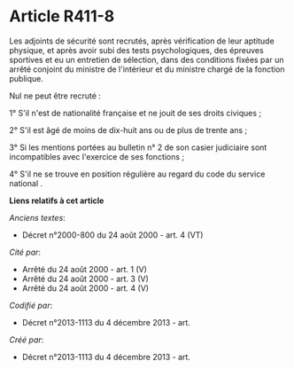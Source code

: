 # Article R411-8

Les adjoints de sécurité sont recrutés, après vérification de leur aptitude physique, et après avoir subi des tests
psychologiques, des épreuves sportives et eu un entretien de sélection, dans des conditions fixées par un arrêté conjoint du
ministre de l'intérieur et du ministre chargé de la fonction publique.

Nul ne peut être recruté :

1° S'il n'est de nationalité française et ne jouit de ses droits civiques ;

2° S'il est âgé de moins de dix-huit ans ou de plus de trente ans ;

3° Si les mentions portées au bulletin n° 2 de son casier judiciaire sont incompatibles avec l'exercice de ses fonctions ;

4° S'il ne se trouve en position régulière au regard du code du service national .

**Liens relatifs à cet article**

_Anciens textes_:

  - Décret n°2000-800 du 24 août 2000 - art. 4 (VT)

_Cité par_:

  - Arrêté du 24 août 2000 - art. 1 (V)
  - Arrêté du 24 août 2000 - art. 3 (V)
  - Arrêté du 24 août 2000 - art. 4 (V)

_Codifié par_:

  - Décret n°2013-1113 du 4 décembre 2013 - art.

_Créé par_:

  - Décret n°2013-1113 du 4 décembre 2013 - art.
